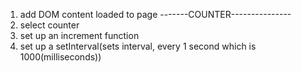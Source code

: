 1. add DOM content loaded to page
-------COUNTER---------------
1. select counter 
2. set up an increment function 
3. set up a setInterval(sets interval, every 1 second which is 1000(milliseconds))

